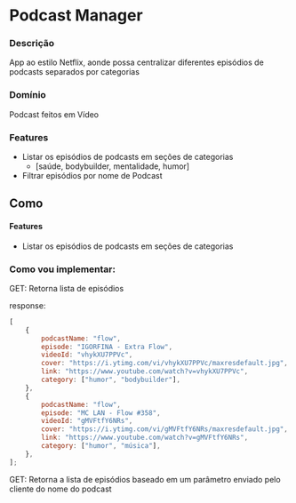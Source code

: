 # Podcast Manager

### Descrição

App ao estilo Netflix, aonde possa centralizar diferentes episódios de podcasts separados por categorias

### Domínio

Podcast feitos em Vídeo

### Features

-   Listar os episódios de podcasts em seções de categorias
    -   [saúde, bodybuilder, mentalidade, humor]
-   Filtrar episódios por nome de Podcast

## Como

#### Features

-   Listar os episódios de podcasts em seções de categorias

### Como vou implementar:

GET: Retorna lista de episódios

response:

```js
[
    {
        podcastName: "flow",
        episode: "IGORFINA - Extra Flow",
        videoId: "vhykXU7PPVc",
        cover: "https://i.ytimg.com/vi/vhykXU7PPVc/maxresdefault.jpg",
        link: "https://www.youtube.com/watch?v=vhykXU7PPVc",
        category: ["humor", "bodybuilder"],
    },
    {
        podcastName: "flow",
        episode: "MC LAN - Flow #358",
        videoId: "gMVFtfY6NRs",
        cover: "https://i.ytimg.com/vi/gMVFtfY6NRs/maxresdefault.jpg",
        link: "https://www.youtube.com/watch?v=gMVFtfY6NRs",
        category: ["humor", "música"],
    },
];
```

GET: Retorna a lista de episódios baseado em um parâmetro enviado pelo cliente do nome do podcast
